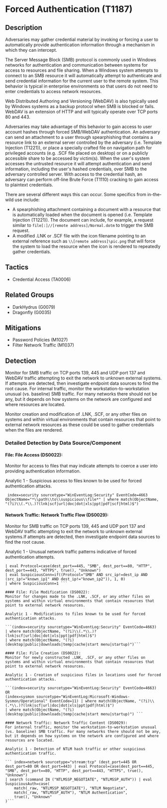 # Forced Authentication (T1187)

## Description
Adversaries may gather credential material by invoking or forcing a user to automatically provide authentication information through a mechanism in which they can intercept.

The Server Message Block (SMB) protocol is commonly used in Windows networks for authentication and communication between systems for access to resources and file sharing. When a Windows system attempts to connect to an SMB resource it will automatically attempt to authenticate and send credential information for the current user to the remote system.  This behavior is typical in enterprise environments so that users do not need to enter credentials to access network resources.

Web Distributed Authoring and Versioning (WebDAV) is also typically used by Windows systems as a backup protocol when SMB is blocked or fails. WebDAV is an extension of HTTP and will typically operate over TCP ports 80 and 443.  

Adversaries may take advantage of this behavior to gain access to user account hashes through forced SMB/WebDAV authentication. An adversary can send an attachment to a user through spearphishing that contains a resource link to an external server controlled by the adversary (i.e. Template Injection (T1221)), or place a specially crafted file on navigation path for privileged accounts (e.g. .SCF file placed on desktop) or on a publicly accessible share to be accessed by victim(s). When the user's system accesses the untrusted resource it will attempt authentication and send information, including the user's hashed credentials, over SMB to the adversary controlled server.  With access to the credential hash, an adversary can perform off-line Brute Force (T1110) cracking to gain access to plaintext credentials. 

There are several different ways this can occur.  Some specifics from in-the-wild use include:

* A spearphishing attachment containing a document with a resource that is automatically loaded when the document is opened (i.e. Template Injection (T1221)). The document can include, for example, a request similar to ```file[:]//[remote address]/Normal.dotm``` to trigger the SMB request. 
* A modified .LNK or .SCF file with the icon filename pointing to an external reference such as ```\\[remote address]\pic.png``` that will force the system to load the resource when the icon is rendered to repeatedly gather credentials. 

## Tactics
- Credential Access (TA0006)

## Related Groups
- DarkHydrus (G0079)
- Dragonfly (G0035)

## Mitigations
- Password Policies (M1027)
- Filter Network Traffic (M1037)

## Detection
Monitor for SMB traffic on TCP ports 139, 445 and UDP port 137 and WebDAV traffic attempting to exit the network to unknown external systems. If attempts are detected, then investigate endpoint data sources to find the root cause. For internal traffic, monitor the workstation-to-workstation unusual (vs. baseline) SMB traffic. For many networks there should not be any, but it depends on how systems on the network are configured and where resources are located.

Monitor creation and modification of .LNK, .SCF, or any other files on systems and within virtual environments that contain resources that point to external network resources as these could be used to gather credentials when the files are rendered. 

### Detailed Detection by Data Source/Component
#### File: File Access (DS0022): 
Monitor for access to files that may indicate attempts to coerce a user into providing authentication information.

Analytic 1 - Suspicious access to files known to be used for forced authentication attacks.

``` index=security sourcetype="WinEventLog:Security" EventCode=4663 ObjectName="*\\path\\to\\suspicious\\file*" | where match(ObjectName, "(?i)\\(.*\\.)?(lnk|scf|url|doc|dot|xls|ppt|pdf|scf|html)$")```

#### Network Traffic: Network Traffic Flow (DS0029): 
Monitor for SMB traffic on TCP ports 139, 445 and UDP port 137 and WebDAV traffic attempting to exit the network to unknown external systems.If attempts are detected, then investigate endpoint data sources to find the root cause.

Analytic 1 - Unusual network traffic patterns indicative of forced authentication attempts.

``` index=network sourcetype="stream:tcp" (dest_port=445 OR dest_port=80 OR dest_port=443)
| eval Protocol=case(dest_port==445, "SMB", dest_port==80, "HTTP", dest_port==443, "HTTPS", true(), "Unknown")
| eval SuspiciousConn=if((Protocol="SMB" AND src_ip!=dest_ip AND (src_ip!="known_ip1" AND dest_ip!="known_ip2")), 1, 0)
| where SuspiciousConn=1 ```

#### File: File Modification (DS0022): 
Monitor for changes made to the .LNK, .SCF, or any other files on systems and within virtual environments that contain resources that point to external network resources. 

Analytic 1 - Modifications to files known to be used for forced authentication attacks.

```(index=security sourcetype="WinEventLog:Security" EventCode=4663)  | where match(ObjectName, "(?i)\\(.*\\.)?(lnk|scf|url|doc|dot|xls|ppt|pdf|html)$")
| where match(ObjectName, "(?i)(desktop|public|downloads|temp|cache|start menu|startup)")```

#### File: File Creation (DS0022): 
Monitor for newly constructed .LNK, .SCF, or any other files on systems and within virtual environments that contain resources that point to external network resources.

Analytic 1 - Creation of suspicious files in locations used for forced authentication attacks.

```(index=security sourcetype="WinEventLog:Security" EventCode=4663) OR 
(index=sysmon sourcetype="WinEventLog:Microsoft-Windows-Sysmon/Operational" EventCode=11) | where match(ObjectName, "(?i)\\(.*\\.)?(lnk|scf|url|doc|dot|xls|ppt|pdf|html)$")
| where match(ObjectName, "(?i)(desktop|public|downloads|temp|cache|start menu|startup)") ```

#### Network Traffic: Network Traffic Content (DS0029): 
For internal traffic, monitor the workstation-to-workstation unusual (vs. baseline) SMB traffic. For many networks there should not be any, but it depends on how systems on the network are configured and where resources are located.

Analytic 1 - Detection of NTLM hash traffic or other suspicious authentication traffic.

``` index=network sourcetype="stream:tcp" (dest_port=445 OR dest_port=80 OR dest_port=443) | eval Protocol=case(dest_port==445, "SMB", dest_port==80, "HTTP", dest_port==443, "HTTPS", true(), "Unknown")
| search (command IN ("NTLMSSP_NEGOTIATE", "NTLMSSP_AUTH")) | eval SuspiciousAuth=case(
    match(_raw, "NTLMSSP_NEGOTIATE"), "NTLM Negotiate",
    match(_raw, "NTLMSSP_AUTH"), "NTLM Authentication",
    true(), "Unknown"
)```

